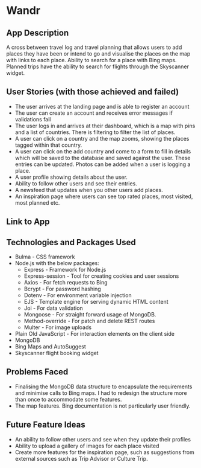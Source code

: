 # Wandr
## App Description

A cross between travel log and travel planning that allows users to add places they have been or intend to go and visualise the places on the map with links to each place. Ability to search for a place with Bing maps. Planned trips have the ability to search for flights through the Skyscanner widget. 

## User Stories (with those achieved and failed)

* The user arrives at the landing page and is able to register an account 
* The user can create an account and receives error messages if validations fail
* The user logs in and arrives at their dashboard, which is a map with pins and a list of countries. There is filtering to filter the list of places.
* A user can click on a country and the map zooms, showing the places tagged within that country.
* A user can click on the add country and come to a form to fill in details which will be saved to the database and saved against the user. These entries can be updated. Photos can be added when a user is logging a place.
* A user profile showing details about the user.
* Ability to follow other users and see their entries.
* A newsfeed that updates when you other users add places.
* An inspiration page where users can see top rated places, most visited, most planned etc.

## Link to App

## Technologies and Packages Used

* Bulma - CSS framework
* Node.js with the below packages:
  * Express - Framework for Node.js
  * Express-session - Tool for creating cookies and user sessions
  * Axios - For fetch requests to Bing
  * Bcrypt - For password hashing
  * Dotenv - For environment variable injection
  * EJS - Template engine for serving dynamic HTML content
  * Joi - For data validation
  * Mongoose - For straight forward usage of MongoDB.
  * Method-override - For patch and delete REST routes
  * Multer - For image uploads
* Plain Old JavaScript - For interaction elements on the client side
* MongoDB
* Bing Maps and AutoSuggest
* Skyscanner flight booking widget

## Problems Faced

* Finalising the MongoDB data structure to encapsulate the requirements and minimise calls to Bing maps. I had to redesign the structure more than once to accommodate some features.
* The map features. Bing documentation is not particularly user friendly. 

## Future Feature Ideas

* An ability to follow other users and see when they update their profiles
* Ability to upload a gallery of images for each place visited
* Create more features for the inspiration page, such as suggestions from external sources such as Trip Advisor or Culture Trip.